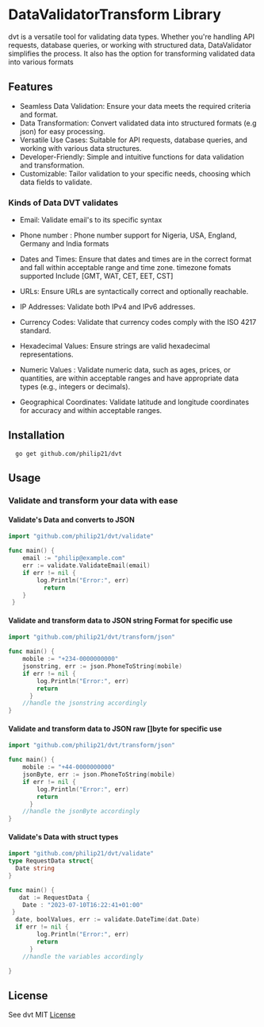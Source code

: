 # DataValidatorTransform Library

dvt is a versatile tool for validating data types. Whether you're handling API requests, database queries, or working with structured data, DataValidator simplifies the process.
It also has the option for transforming validated data into various formats

## Features

-   Seamless Data Validation: Ensure your data meets the required criteria and format.
-   Data Transformation: Convert validated data into structured formats (e.g json) for easy processing.
-   Versatile Use Cases: Suitable for API requests, database queries, and working with various data structures.
-   Developer-Friendly: Simple and intuitive functions for data validation and transformation.
-   Customizable: Tailor validation to your specific needs, choosing which data fields to validate.

### Kinds of Data DVT validates

-   Email: Validate email's to its specific syntax

-   Phone number : Phone number support for Nigeria, USA, England, Germany and India formats

-   Dates and Times: Ensure that dates and times are in the correct format and fall within acceptable range and time zone.
    timezone fomats supported Include [GMT, WAT, CET, EET, CST]

-   URLs: Ensure URLs are syntactically correct and optionally reachable.

-   IP Addresses: Validate both IPv4 and IPv6 addresses.

-   Currency Codes: Validate that currency codes comply with the ISO 4217 standard.

-   Hexadecimal Values: Ensure strings are valid hexadecimal representations.

-   Numeric Values : Validate numeric data, such as ages, prices, or quantities, are within acceptable ranges and have appropriate data types (e.g., integers or decimals).

-   Geographical Coordinates: Validate latitude and longitude coordinates for accuracy and within acceptable ranges.

## Installation

      go get github.com/philip21/dvt

## Usage

### Validate and transform your data with ease

#### Validate's Data and converts to JSON

```go
import "github.com/philip21/dvt/validate"

func main() {
    email := "philip@example.com"
    err := validate.ValidateEmail(email)
    if err != nil {
        log.Println("Error:", err)
          return
  	}
 }
```

#### Validate and transform data to JSON string Format for specific use

```go
import "github.com/philip21/dvt/transform/json"

func main() {
    mobile := "+234-0000000000"
    jsonstring, err := json.PhoneToString(mobile)
    if err != nil {
        log.Println("Error:", err)
        return
      }
    //handle the jsonstring accordingly
}
```

#### Validate and transform data to JSON raw []byte for specific use

```go
import "github.com/philip21/dvt/transform/json"

func main() {
    mobile := "+44-0000000000"
    jsonByte, err := json.PhoneToString(mobile)
    if err != nil {
        log.Println("Error:", err)
        return
      }
    //handle the jsonByte accordingly
}
```

#### Validate's Data with struct types

```go
import "github.com/philip21/dvt/validate"
type RequestData struct{
  Date string
}

func main() {
   dat := RequestData {
    Date : "2023-07-10T16:22:41+01:00"
 }
  date, boolValues, err := validate.DateTime(dat.Date)
  if err != nil {
        log.Println("Error:", err)
        return
      }
    //handle the variables accordingly

}
```

## License

See dvt MIT [License](https://github.com/Philip-21/dvt/blob/master/license.md)
